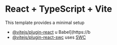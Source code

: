 # React + TypeScript + Vite
This template provides a minimal setup
- [@vitejs/plugin-react](htps://github.com/vitejs/vite-plugin-rect/blob/main/packages/plugin-react/README.md) u Babel](https://b
- [@vitejs/plugin-react-swc](https://github.com/vitejs/vite-plugin-react-swc) uses [SWC](https://swc.rs/)

